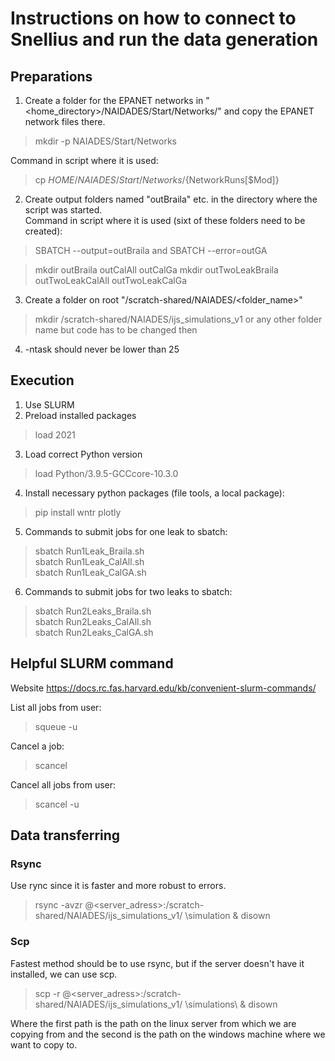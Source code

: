 # Instructions on how to connect to Snellius and run the data generation


## Preparations
1. Create a folder for the EPANET networks in "<home_directory>/NAIDADES/Start/Networks/" and copy the EPANET network files there.
>  mkdir -p NAIADES/Start/Networks

Command in script where it is used:
>  cp $HOME/NAIADES/Start/Networks/${NetworkRuns[$Mod]}
  
2. Create output folders named "outBraila" etc. in the directory where the script was started.    
Command in script where it is used (sixt of these folders need to be created):
> SBATCH --output=outBraila and SBATCH --error=outGA
 
> mkdir outBraila outCalAll outCalGa
> mkdir outTwoLeakBraila outTwoLeakCalAll outTwoLeakCalGa

3. Create a folder on root "/scratch-shared/NAIADES/<folder_name>"
> mkdir /scratch-shared/NAIADES/ijs_simulations_v1 or any other folder name but code has to be changed then
4. -ntask should never be lower than 25


## Execution
1. Use SLURM
2. Preload installed packages 
> load 2021
3. Load correct Python version
> load Python/3.9.5-GCCcore-10.3.0
4. Install necessary python packages (file tools, a local package):   
> pip install wntr plotly
5. Commands to submit jobs for one leak to sbatch:
> sbatch Run1Leak_Braila.sh  
> sbatch Run1Leak_CalAll.sh  
> sbatch Run1Leak_CalGA.sh
6. Commands to submit jobs for two leaks to sbatch:
> sbatch Run2Leaks_Braila.sh  
> sbatch Run2Leaks_CalAll.sh  
> sbatch Run2Leaks_CalGA.sh


## Helpful SLURM command
Website https://docs.rc.fas.harvard.edu/kb/convenient-slurm-commands/

List all jobs from user:
>squeue -u <user>

Cancel a job:
>scancel <process id>

Cancel all jobs from user:
> scancel -u <user>


## Data transferring

### Rsync
Use rync since it is faster and more robust to errors.
> rsync -avzr <username>@<server_adress>:/scratch-shared/NAIADES/ijs_simulations_v1/ \simulation & disown

### Scp
Fastest method should be to use rsync, but if the server doesn't have it installed, we can use scp.
> scp -r <username>@<server_adress>:/scratch-shared/NAIADES/ijs_simulations_v1/ \simulations\ & disown

Where the first path is the path on the linux server from which we are copying from and the second is the 
path on the windows machine where we want to copy to.




